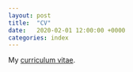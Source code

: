 ```yaml
---
layout: post
title:  "CV"
date:   2020-02-01 12:00:00 +0000
categories: index
---
```


My [curriculum vitae](https://github.com/hansbantilan/hansbantilan.github.io/files/4143221/cv.pdf).

